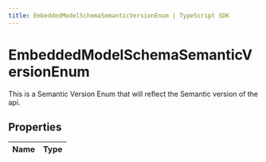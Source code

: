 ```yaml
---
title: EmbeddedModelSchemaSemanticVersionEnum | TypeScript SDK
---
```



# EmbeddedModelSchemaSemanticVersionEnum

This is a Semantic Version Enum that will reflect the Semantic version of the api.

## Properties

Name | Type
------------ | -------------


